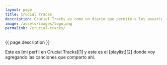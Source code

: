 ```yaml
---
layout: page
title: Crucial Tracks
description: Crucial Tracks es como un diario que permite a los usuarios compartir una rola al día y escribir algo al respecto de esa rola. Pensé que sería divertido crear una página donde mostrar las canciones que voy publicando en mi perfil de Crucial Tracks.
image: /assets/images/logo.png
permalink: /crucial-tracks/
---
```


<p class="text-center">{{ page.description }}</p>

<p>Este es [mi perfil en Crucial Tracks][1] y este es el [playlist][2] donde voy agregando las canciones que comparto ahí.</p>

<ul id="tracks"></ul>

[1]: https://app.crucialtracks.org/profile/mijo
[2]: https://music.apple.com/mx/playlist/crucial-tracks/pl.u-g39JFWq0EPd?l=en
